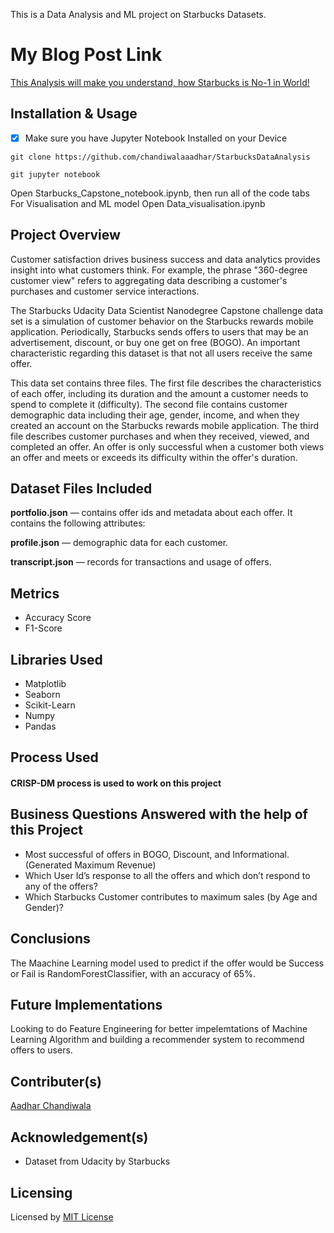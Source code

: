 
This is a Data Analysis and ML project on Starbucks Datasets.
# My Blog Post Link
[This Analysis will make you understand, how Starbucks is No-1 in World!](https://medium.com/@chandiwalaaadhar/this-analysis-will-make-you-understand-how-starbucks-is-no-1-in-world-df754c48687e)

## Installation & Usage
- [X] Make sure you have Jupyter Notebook Installed on your Device

``` 
git clone https://github.com/chandiwalaaadhar/StarbucksDataAnalysis

git jupyter notebook 
```
  
Open Starbucks_Capstone_notebook.ipynb, then run all of the code tabs
For Visualisation and ML model Open Data_visualisation.ipynb
## Project Overview
Customer satisfaction drives business success and data analytics provides insight into what customers think. For example, the phrase "360-degree customer view" refers to aggregating data describing a customer's purchases and customer service interactions.

The Starbucks Udacity Data Scientist Nanodegree Capstone challenge data set is a simulation of customer behavior on the Starbucks rewards mobile application. Periodically, Starbucks sends offers to users that may be an advertisement, discount, or buy one get on free (BOGO). An important characteristic regarding this dataset is that not all users receive the same offer.

This data set contains three files. The first file describes the characteristics of each offer, including its duration and the amount a customer needs to spend to complete it (difficulty). The second file contains customer demographic data including their age, gender, income, and when they created an account on the Starbucks rewards mobile application. The third file describes customer purchases and when they received, viewed, and completed an offer. An offer is only successful when a customer both views an offer and meets or exceeds its difficulty within the offer's duration.
## Dataset Files Included
**portfolio.json** — contains offer ids and metadata about each offer. It contains the following attributes:

**profile.json** — demographic data for each customer.

**transcript.json** — records for transactions and usage of offers.

## Metrics
* Accuracy Score
* F1-Score
## Libraries Used
* Matplotlib
* Seaborn
* Scikit-Learn
* Numpy
* Pandas

## Process Used
#### CRISP-DM process is used to work on this project

## Business Questions Answered with the help of this Project
* Most successful of offers in BOGO, Discount, and Informational. (Generated Maximum Revenue)
* Which User Id’s response to all the offers and which don’t respond to any of the offers?
* Which Starbucks Customer contributes to maximum sales (by Age and Gender)?

## Conclusions
The Maachine Learning model used to predict if the offer would be Success or Fail is RandomForestClassifier, with an accuracy of 65%.

## Future Implementations
Looking to do Feature Engineering for better impelemtations of Machine Learning Algorithm and building a recommender system to recommend offers to users.
## Contributer(s)
[Aadhar Chandiwala](https://github.com/chandiwalaaadhar)
## Acknowledgement(s)
* Dataset from Udacity by Starbucks
## Licensing
Licensed by [MIT License](https://choosealicense.com/licenses/mit/)
